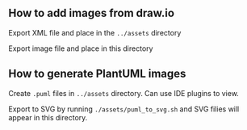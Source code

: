 ## How to add images from draw.io
Export XML file and place in the `../assets` directory

Export image file and place in this directory

## How to generate PlantUML images
Create `.puml` files in `../assets` directory. Can use IDE plugins to view.

Export to SVG by running `./assets/puml_to_svg.sh` and SVG filies will appear in this directory.